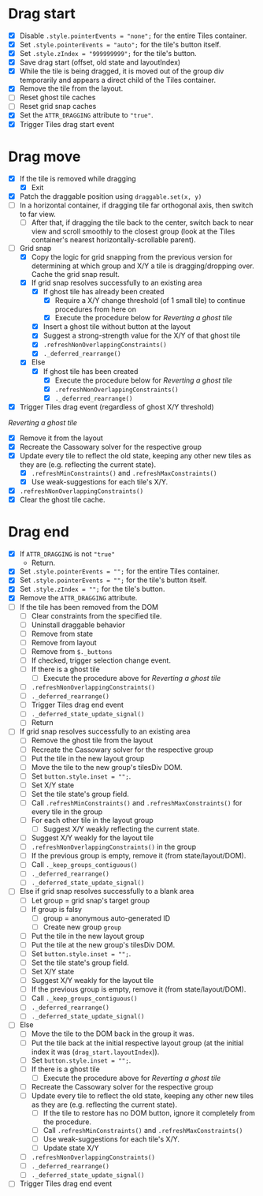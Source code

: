 # Drag start

- [x] Disable `.style.pointerEvents = "none";` for the entire Tiles container.
- [x] Set `.style.pointerEvents = "auto";` for the tile's button itself.
- [x] Set `.style.zIndex = "999999999";` for the tile's button.
- [x] Save drag start (offset, old state and layoutIndex)
- [x] While the tile is being dragged, it is moved out of the group div temporarily and appears a direct child of the Tiles container.
- [x] Remove the tile from the layout.
- [ ] Reset ghost tile caches
- [ ] Reset grid snap caches
- [x] Set the `ATTR_DRAGGING` attribute to `"true"`.
- [x] Trigger Tiles drag start event

# Drag move

- [x] If the tile is removed while dragging
  - [x] Exit
- [x] Patch the draggable position using `draggable.set(x, y)`
- [ ] In a horizontal container, if dragging tile far orthogonal axis, then switch to far view.
  - [ ] After that, if dragging the tile back to the center, switch back to near view and scroll smoothly to the closest group (look at the Tiles container's nearest horizontally-scrollable parent).
- [ ] Grid snap
  - [x] Copy the logic for grid snapping from the previous version for determining at which group and X/Y a tile is dragging/dropping over. Cache the grid snap result.
  - [x] If grid snap resolves successfully to an existing area
    - [x] If ghost tile has already been created
      - [x] Require a X/Y change threshold (of 1 small tile) to continue procedures from here on
      - [x] Execute the procedure below for *Reverting a ghost tile*
    - [x] Insert a ghost tile without button at the layout
    - [x] Suggest a strong-strength value for the X/Y of that ghost tile
    - [x] `.refreshNonOverlappingConstraints()`
    - [x] `._deferred_rearrange()`
  - [x] Else
    - [x] If ghost tile has been created
      - [x] Execute the procedure below for *Reverting a ghost tile*
      - [x] `.refreshNonOverlappingConstraints()`
      - [x] `._deferred_rearrange()`
- [x] Trigger Tiles drag event (regardless of ghost X/Y threshold)

*Reverting a ghost tile*

- [x] Remove it from the layout
- [x] Recreate the Cassowary solver for the respective group
- [x] Update every tile to reflect the old state, keeping any other new tiles as they are (e.g. reflecting the current state).
  - [x] `.refreshMinConstraints()` and `.refreshMaxConstraints()`
  - [x] Use weak-suggestions for each tile's X/Y.
- [x] `.refreshNonOverlappingConstraints()`
- [x] Clear the ghost tile cache.

# Drag end

- [x] If `ATTR_DRAGGING` is not `"true"`
  - Return.
- [x] Set `.style.pointerEvents = "";` for the entire Tiles container.
- [x] Set `.style.pointerEvents = "";` for the tile's button itself.
- [x] Set `.style.zIndex = "";` for the tile's button.
- [x] Remove the `ATTR_DRAGGING` attribute.
- [ ] If the tile has been removed from the DOM
  - [ ] Clear constraints from the specified tile.
  - [ ] Uninstall draggable behavior
  - [ ] Remove from state
  - [ ] Remove from layout
  - [ ] Remove from `$._buttons`
  - [ ] If checked, trigger selection change event.
  - [ ] If there is a ghost tile
    - [ ] Execute the procedure above for *Reverting a ghost tile*
  - [ ] `.refreshNonOverlappingConstraints()`
  - [ ] `._deferred_rearrange()`
  - [ ] Trigger Tiles drag end event
  - [ ] `._deferred_state_update_signal()`
  - [ ] Return
- [ ] If grid snap resolves successfully to an existing area
  - [ ] Remove the ghost tile from the layout
  - [ ] Recreate the Cassowary solver for the respective group
  - [ ] Put the tile in the new layout group
  - [ ] Move the tile to the new group's tilesDiv DOM.
  - [ ] Set `button.style.inset = "";`.
  - [ ] Set X/Y state
  - [ ] Set the tile state's group field.
  - [ ] Call `.refreshMinConstraints()` and `.refreshMaxConstraints()` for every tile in the group
  - [ ] For each other tile in the layout group
    - [ ] Suggest X/Y weakly reflecting the current state.
  - [ ] Suggest X/Y weakly for the layout tile
  - [ ] `.refreshNonOverlappingConstraints()` in the group
  - [ ] If the previous group is empty, remove it (from state/layout/DOM).
  - [ ] Call `._keep_groups_contiguous()`
  - [ ] `._deferred_rearrange()`
  - [ ] `._deferred_state_update_signal()`
- [ ] Else if grid snap resolves successfully to a blank area
  - [ ] Let group = grid snap's target group
  - [ ] If group is falsy
    - [ ] group = anonymous auto-generated ID
    - [ ] Create new group `group`
  - [ ] Put the tile in the new layout group
  - [ ] Put the tile at the new group's tilesDiv DOM.
  - [ ] Set `button.style.inset = "";`.
  - [ ] Set the tile state's group field.
  - [ ] Set X/Y state
  - [ ] Suggest X/Y weakly for the layout tile
  - [ ] If the previous group is empty, remove it (from state/layout/DOM).
  - [ ] Call `._keep_groups_contiguous()`
  - [ ] `._deferred_rearrange()`
  - [ ] `._deferred_state_update_signal()`
- [ ] Else
  - [ ] Move the tile to the DOM back in the group it was.
  - [ ] Put the tile back at the initial respective layout group (at the initial index it was (`drag_start.layoutIndex`)).
  - [ ] Set `button.style.inset = "";`.
  - [ ] If there is a ghost tile
    - [ ] Execute the procedure above for *Reverting a ghost tile*
  - [ ] Recreate the Cassowary solver for the respective group
  - [ ] Update every tile to reflect the old state, keeping any other new tiles as they are (e.g. reflecting the current state).
    - [ ] If the tile to restore has no DOM button, ignore it completely from the procedure.
    - [ ] Call `.refreshMinConstraints()` and `.refreshMaxConstraints()`
    - [ ] Use weak-suggestions for each tile's X/Y.
    - [ ] Update state X/Y
  - [ ] `.refreshNonOverlappingConstraints()`
  - [ ] `._deferred_rearrange()`
  - [ ] `._deferred_state_update_signal()`
- [ ] Trigger Tiles drag end event